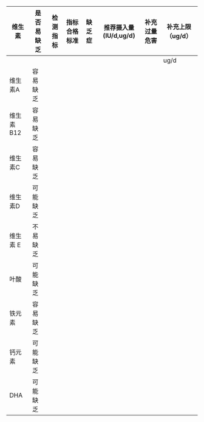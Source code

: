 | 维生素 | 是否易缺乏 |检测指标|指标合格标准|缺乏症|推荐摄入量(IU/d,ug/d)|补充过量危害|补充上限（ug/d）|
|------ | -------- |-------|----------|-----|-------------------|----------|--------------|
|       |          |       |          |     |                   |          |      ug/d    |
|维生素A  | 容易缺乏  |
|维生素B12 | 容易缺乏 |
| 维生素C |  容易缺乏 |
| 维生素D | 可能缺乏  |
|维生素 E | 不易缺乏  |
| 叶酸    | 可能缺乏  |
|铁元素   | 容易缺乏  |
| 钙元素  | 可能缺乏  |
| DHA    | 可能缺乏  |
